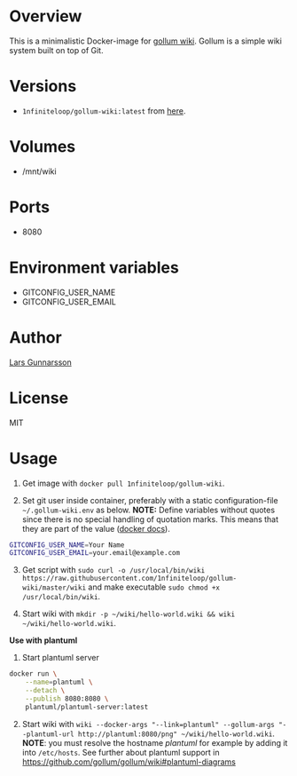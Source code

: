 # Overview

This is a minimalistic Docker-image for [gollum wiki](https://github.com/gollum/gollum). Gollum is a simple wiki system built on top of Git.

# Versions

* `1nfiniteloop/gollum-wiki:latest` from [here](https://github.com/1nfiniteloop/gollum-wiki).

# Volumes

* /mnt/wiki

# Ports

* 8080

# Environment variables


* GITCONFIG_USER_NAME
* GITCONFIG_USER_EMAIL


# Author

[Lars Gunnarsson](https://github.com/1nfiniteloop)

# License

MIT

# Usage

1. Get image with `docker pull 1nfiniteloop/gollum-wiki`.

2. Set git user inside container, preferably with a static configuration-file `~/.gollum-wiki.env` as below. **NOTE:** Define variables without quotes since there is no special handling of quotation marks. This means that they are part of the value ([docker docs]( https://docs.docker.com/compose/env-file/#syntax-rules)).
```bash
GITCONFIG_USER_NAME=Your Name
GITCONFIG_USER_EMAIL=your.email@example.com
```

3. Get script with `sudo curl -o /usr/local/bin/wiki https://raw.githubusercontent.com/1nfiniteloop/gollum-wiki/master/wiki` and make executable `sudo chmod +x /usr/local/bin/wiki`.

4. Start wiki with `mkdir -p ~/wiki/hello-world.wiki && wiki ~/wiki/hello-world.wiki`.

**Use with plantuml**

1. Start plantuml server
```bash
docker run \
    --name=plantuml \
    --detach \
    --publish 8080:8080 \
    plantuml/plantuml-server:latest
```

2. Start wiki with `wiki --docker-args "--link=plantuml" --gollum-args "--plantuml-url http://plantuml:8080/png" ~/wiki/hello-world.wiki`. **NOTE**: you must resolve the hostname *plantuml* for example by adding it into `/etc/hosts`. See further about plantuml support in https://github.com/gollum/gollum/wiki#plantuml-diagrams


